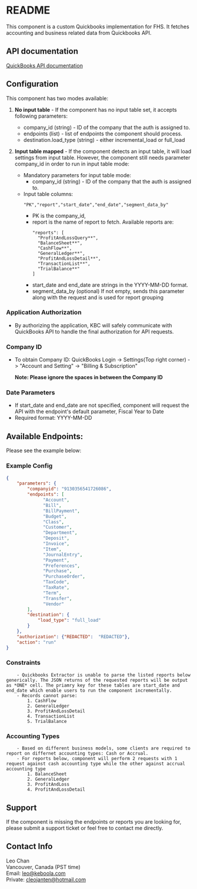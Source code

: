 # README

This component is a custom Quickbooks implementation for FHS. It fetches accounting and business related data from Quickbooks API.

## API documentation

[QuickBooks API documentation](https://developer.intuit.com/app/developer/qbo/docs/develop)

## Configuration

This component has two modes available:

1. **No input table** - If the component has no input table set, it accepts following parameters:
   - company_id (string) - ID of the company that the auth is assigned to.
   - endpoints (list) - list of endpoints the component should process.
   - destination.load_type (string) - either incremental_load or full_load

2. **Input table mapped** - If the component detects an input table, it will load settings from input table. However, the component still needs parameter company_id in order to run in input table mode:
   - Mandatory parameters for input table mode:
     - company_id (string) - ID of the company that the auth is assigned to.
   - Input table columns:
     ```
     "PK","report","start_date","end_date","segment_data_by"
     ```
     - PK is the company_id,
     - report is the name of report to fetch. Available reports are:
       ```
       "reports": [
         "ProfitAndLossQuery**",
         "BalanceSheet**",
         "CashFlow**",
         "GeneralLedger**",
         "ProfitAndLossDetail**",
         "TransactionList**",
         "TrialBalance**"
       ]
       ```
     - start_date and end_date are strings in the YYYY-MM-DD format.
     - segment_data_by (optional) If not empty, sends this parameter along with the request and is used for report grouping

### Application Authorization

- By authorizing the application, KBC will safely communicate with QuickBooks API to handle the final authorization for API requests.

### Company ID

- To obtain Company ID:
  QuickBooks Login -> Settings(Top right corner) -> "Account and Setting" -> "Billing & Subscription"

  **Note: Please ignore the spaces in between the Company ID**

### Date Parameters

- If start_date and end_date are not specified, component will request the API with the endpoint's default parameter, Fiscal Year to Date
- Required format: YYYY-MM-DD


## Available Endpoints: ##
 Please see the example below:
### Example Config ###
```json
{
    "parameters": {
        "companyid": "9130356541726086",
        "endpoints": [
              "Account",
              "Bill",
              "BillPayment",
              "Budget",
              "Class",
              "Customer",
              "Department",
              "Deposit",
              "Invoice",
              "Item",
              "JournalEntry",
              "Payment",
              "Preferences",
              "Purchase",
              "PurchaseOrder",
              "TaxCode",
              "TaxRate",
              "Term",
              "Transfer",
              "Vendor"
        ],
        "destination": {
            "load_type": "full_load"
        }
    },
    "authorization": {"REDACTED":  "REDACTED"},
    "action": "run"
}
```

### Constraints ##
        - Quickbooks Extractor is unable to parse the listed reports below generically. The JSON returns of the requested reports will be output as *ONE* cell. The priamry key for these tables are start_date and end_date which enable users to run the component incrementally.
        - Records cannot parse:
            1. CashFlow
            2. GeneralLedger
            3. ProfitAndLossDetail
            4. TransactionList
            5. TrialBalance

### Accounting Types ##
        - Based on different business models, some clients are required to report on differnet accounting types: Cash or Accrual.
        - For reports below, component will perform 2 requests with 1 request against cash accounting type while the other against accrual accounting type
            1. BalanceSheet
            2. GeneralLedger
            3. ProfitAndLoss
            4. ProfitAndLossDetail


## Support ##
If the component is missing the endpoints or reports you are looking for, please submit a support ticket or feel free to contact me directly. 
         

## Contact Info ##
Leo Chan  
Vancouver, Canada (PST time)   
Email: leo@keboola.com  
Private: cleojanten@hotmail.com   